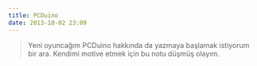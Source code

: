 ```yaml
---
title: PCDuino
date: 2013-10-02 23:09
---
```


>Yeni oyuncağım PCDuino hakkında da yazmaya başlamak istiyorum bir ara. Kendimi motive etmek için bu notu düşmüş olayım.
